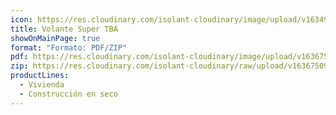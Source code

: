 ```yaml
---
icon: https://res.cloudinary.com/isolant-cloudinary/image/upload/v1634905858/website-2021/downloads/file.svg
title: Volante Super TBA
showOnMainPage: true
format: "Formato: PDF/ZIP"
pdf: https://res.cloudinary.com/isolant-cloudinary/image/upload/v1636750911/website-2021/downloads/volante_super_tba.pdf
zip: https://res.cloudinary.com/isolant-cloudinary/raw/upload/v1636750911/website-2021/downloads/volante_super_tba_zip.zip
productLines:
  - Vivienda
  - Construcción en seco
---
```

